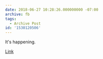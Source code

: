 ```yaml
---
date: 2018-06-27 10:28:26.000000000 -07:00
archive: fb
tags: 
  - Archive Post
id: '1530120506'
---
```


It's happening. 

[Link](https://www.nbclosangeles.com/news/local/Man-on-110-Freeway-Sign-in-DTLA-486706261.html?_osource=SocialFlowTwt_LABrand&__twitter_impression=true)
